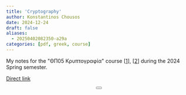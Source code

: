 ```yaml
---
title: 'Cryptography'
author: Konstantinos Chousos
date: 2024-12-24
draft: false
aliases:
  - 20250402082350-a29a
categories: [pdf, greek, course]
---
```

My notes for the "ΘΠ05 Κρυπτογραφία" course [[1](https://eclass.uoa.gr/courses/D41/)], [[2](https://crypto.di.uoa.gr/class/Kryptographia/index.html)] during the 2024 Spring semester.

<object data="/ΘΠ05%20Κρυπτογραφία.pdf" type="application/pdf" width="100%" height="800px">
</object>

[Direct link](/ΘΠ05%20Κρυπτογραφία.pdf)

<center>
<button class="tinylytics_kudos"></button>
</center>